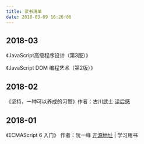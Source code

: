 ```yaml
---
title: 读书清单
date: 2018-03-09 16:26:00
---
```

2018-03
---

《JavaScript高级程序设计（第3版）》

《JavaScript DOM 编程艺术（第2版）》 

2018-02
---

《坚持，一种可以养成的习惯》作者：古川武士 [读后感](/2018/02/10/《坚持，一种可以养成的习惯》读书笔记)

2018-01
---
《ECMAScript 6 入门》 作者：阮一峰 [开源地址](http://es6.ruanyifeng.com/) | 学习用书  


